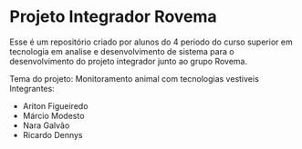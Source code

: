 # Projeto Integrador Rovema

Esse é um repositório criado por alunos do 4 periodo do curso superior em tecnologia em analise e desenvolvimento de sistema para o desenvolvimento do projeto integrador junto ao grupo Rovema.

Tema do projeto: Monitoramento animal com tecnologias vestiveis
Integrantes:
* Ariton Figueiredo
* Márcio Modesto
* Nara Galvão
* Ricardo Dennys
